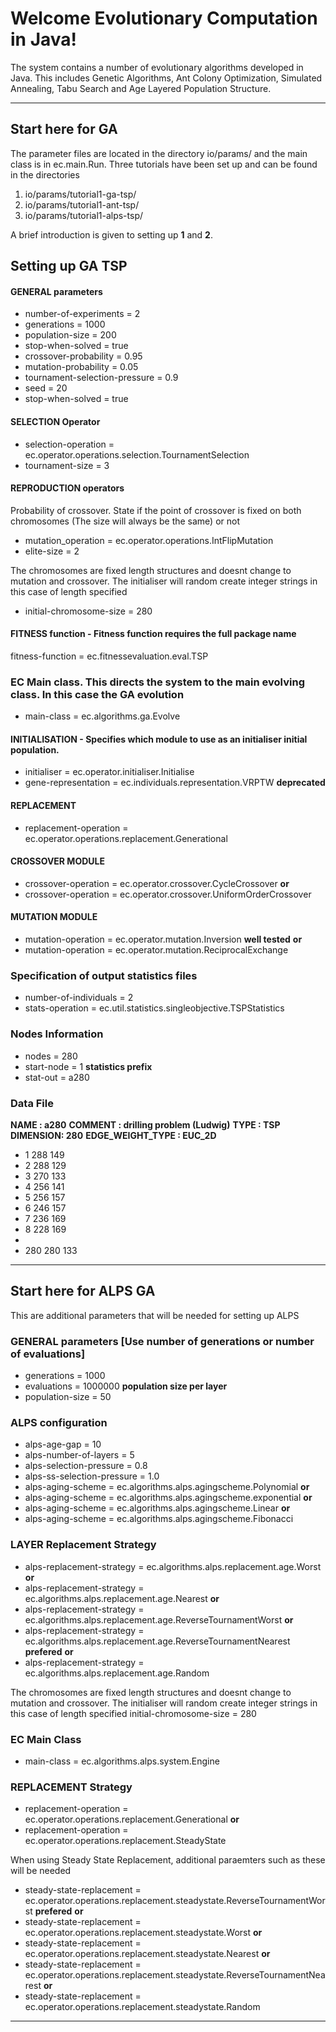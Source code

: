 Welcome Evolutionary Computation in Java!
================
The system contains a number of evolutionary algorithms developed in Java. This includes Genetic Algorithms, Ant Colony Optimization, Simulated Annealing, Tabu Search and Age Layered Population Structure.

____

## Start here for GA
The parameter files are located in the directory  io/params/ and the main class is in ec.main.Run.
Three tutorials have been set up and can be found in the directories

1. io/params/tutorial1-ga-tsp/ 
2. io/params/tutorial1-ant-tsp/ 
3. io/params/tutorial1-alps-tsp/ 

A brief introduction is given to setting up **1** and **2**.

## Setting up GA TSP

#### GENERAL parameters
* number-of-experiments                 = 2
* generations                           = 1000
* population-size                       = 200
* stop-when-solved                      = true
* crossover-probability                 = 0.95
* mutation-probability                  = 0.05
* tournament-selection-pressure         = 0.9
* seed                                  = 20
* stop-when-solved                      = true

#### SELECTION Operator
* selection-operation                   = ec.operator.operations.selection.TournamentSelection
* tournament-size                       = 3
 
#### REPRODUCTION operators

Probability of crossover. State if the point of crossover is fixed on both chromosomes (The size will always be the same) or not

* mutation_operation                    = ec.operator.operations.IntFlipMutation
* elite-size                            = 2
 
 
The chromosomes are fixed length structures and doesnt change to mutation and crossover. The initialiser will random create integer strings in this case of length specified
* initial-chromosome-size                = 280
  
#### FITNESS function - Fitness function requires the full package name
fitness-function                        = ec.fitnessevaluation.eval.TSP
 
### EC Main class. This directs the system to the main evolving class. In this case the GA evolution
* main-class                           = ec.algorithms.ga.Evolve

#### INITIALISATION - Specifies which module to use as an initialiser initial population. 
* initialiser                          = ec.operator.initialiser.Initialise
* gene-representation                  = ec.individuals.representation.VRPTW **deprecated**

#### REPLACEMENT
* replacement-operation                = ec.operator.operations.replacement.Generational

#### CROSSOVER MODULE
* crossover-operation                  = ec.operator.crossover.CycleCrossover
**or**
* crossover-operation                  = ec.operator.crossover.UniformOrderCrossover

#### MUTATION MODULE
* mutation-operation                   = ec.operator.mutation.Inversion **well tested**
**or**
* mutation-operation                   = ec.operator.mutation.ReciprocalExchange

### Specification of output statistics files
* number-of-individuals                = 2
* stats-operation                      = ec.util.statistics.singleobjective.TSPStatistics

### Nodes Information
* nodes                                = 280
* start-node                           = 1
**statistics prefix**
* stat-out                             = a280


### Data File
**NAME : a280**
**COMMENT : drilling problem (Ludwig)**
**TYPE : TSP**
**DIMENSION: 280**
**EDGE_WEIGHT_TYPE : EUC_2D**

* 1 288 149
* 2 288 129
* 3 270 133
* 4 256 141
* 5 256 157
* 6 246 157
* 7 236 169
* 8 228 169
* 
* 280 280 133

____


## Start here for ALPS GA

This are additional parameters that will be needed for setting up ALPS

### GENERAL parameters [Use number of generations or number of evaluations]
* generations                           = 1000
* evaluations                           = 1000000
**population size per layer**
* population-size                       = 50

### ALPS configuration
* alps-age-gap                          = 10
* alps-number-of-layers                 = 5
* alps-selection-pressure               = 0.8
* alps-ss-selection-pressure            = 1.0
* alps-aging-scheme                    = ec.algorithms.alps.agingscheme.Polynomial
**or**
* alps-aging-scheme                    = ec.algorithms.alps.agingscheme.exponential
**or**
* alps-aging-scheme                     = ec.algorithms.alps.agingscheme.Linear
**or**
* alps-aging-scheme                    = ec.algorithms.alps.agingscheme.Fibonacci

### LAYER Replacement Strategy
* alps-replacement-strategy            = ec.algorithms.alps.replacement.age.Worst
**or**
* alps-replacement-strategy            = ec.algorithms.alps.replacement.age.Nearest
**or**
* alps-replacement-strategy             = ec.algorithms.alps.replacement.age.ReverseTournamentWorst
**or**
* alps-replacement-strategy             = ec.algorithms.alps.replacement.age.ReverseTournamentNearest **prefered**
**or**
* alps-replacement-strategy             = ec.algorithms.alps.replacement.age.Random


The chromosomes are fixed length structures and doesnt change to mutation and crossover. The initialiser will random create integer strings in this case of length specified
initial-chromosome-size                = 280
  
### EC Main Class
* main-class                           = ec.algorithms.alps.system.Engine

### REPLACEMENT Strategy
* replacement-operation                = ec.operator.operations.replacement.Generational
**or**
* replacement-operation                = ec.operator.operations.replacement.SteadyState

When using Steady State Replacement, additional paraemters such as these will be needed

* steady-state-replacement             = ec.operator.operations.replacement.steadystate.ReverseTournamentWorst **prefered**
**or**
* steady-state-replacement              = ec.operator.operations.replacement.steadystate.Worst
**or**
* steady-state-replacement              = ec.operator.operations.replacement.steadystate.Nearest
**or**
* steady-state-replacement              = ec.operator.operations.replacement.steadystate.ReverseTournamentNearest
**or**
* steady-state-replacement              = ec.operator.operations.replacement.steadystate.Random
 

____


